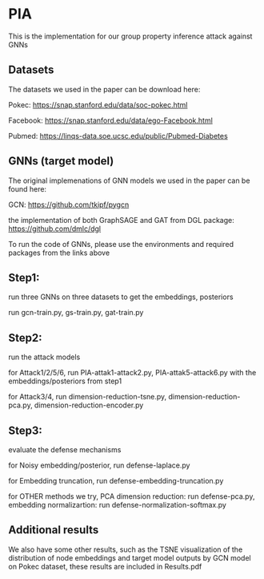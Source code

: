 # PIA

This is the implementation for our group property inference attack against GNNs

## Datasets

The datasets we used in the paper can be download here:

Pokec: https://snap.stanford.edu/data/soc-pokec.html

Facebook: https://snap.stanford.edu/data/ego-Facebook.html

Pubmed: https://linqs-data.soe.ucsc.edu/public/Pubmed-Diabetes


## GNNs (target model)

The original implemenations of GNN models we used in the paper can be found here:

GCN: https://github.com/tkipf/pygcn

the implementation of both GraphSAGE and GAT from DGL package: https://github.com/dmlc/dgl

To run the code of GNNs, please use the environments and required packages from the links above

## Step1: 

run three GNNs on three datasets to get the embeddings, posteriors

run gcn-train.py, gs-train.py, gat-train.py

## Step2: 

run the attack models

for Attack1/2/5/6, run PIA-attak1-attack2.py, PIA-attak5-attack6.py with the embeddings/posteriors from step1

for Attack3/4, run dimension-reduction-tsne.py, dimension-reduction-pca.py, dimension-reduction-encoder.py
 
## Step3: 

evaluate the defense mechanisms

for Noisy embedding/posterior, run defense-laplace.py

for Embedding truncation, run defense-embedding-truncation.py

for OTHER methods we try, PCA dimension reduction: run defense-pca.py, embedding normalizartion: run defense-normalization-softmax.py

## Additional results

We also have some other results, such as the TSNE visualization of the distribution of node embeddings and target model outputs by GCN model on Pokec dataset, these results are included in Results.pdf



